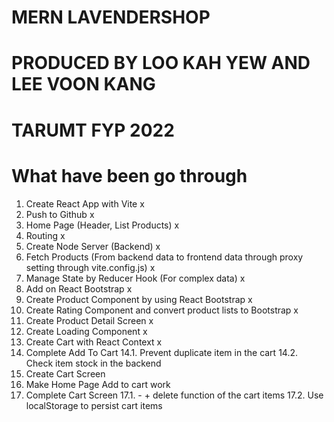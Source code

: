 # MERN LAVENDERSHOP

# PRODUCED BY LOO KAH YEW AND LEE VOON KANG

# TARUMT FYP 2022

# What have been go through

1. Create React App with Vite x
2. Push to Github x
3. Home Page (Header, List Products) x
4. Routing x
5. Create Node Server (Backend) x
6. Fetch Products (From backend data to frontend data through proxy setting through vite.config.js) x
7. Manage State by Reducer Hook (For complex data) x
8. Add on React Bootstrap x
9. Create Product Component by using React Bootstrap x
10. Create Rating Component and convert product lists to Bootstrap x
11. Create Product Detail Screen x
12. Create Loading Component x
13. Create Cart with React Context x
14. Complete Add To Cart
    14.1. Prevent duplicate item in the cart
    14.2. Check item stock in the backend
15. Create Cart Screen
16. Make Home Page Add to cart work
17. Complete Cart Screen
    17.1. - + delete function of the cart items
    17.2. Use localStorage to persist cart items

